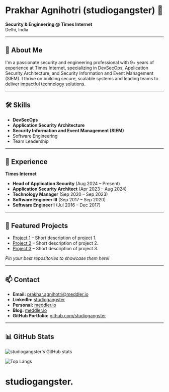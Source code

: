 # Prakhar Agnihotri (studiogangster) 👋

**Security & Engineering @ Times Internet**  
Delhi, India

---

## 👤 About Me

I'm a passionate security and engineering professional with 9+ years of experience at Times Internet, specializing in DevSecOps, Application Security Architecture, and Security Information and Event Management (SIEM). I thrive on building secure, scalable systems and leading teams to deliver impactful technology solutions.

---

## 🛠️ Skills

- **DevSecOps**
- **Application Security Architecture**
- **Security Information and Event Management (SIEM)**
- Software Engineering
- Team Leadership

---

## 💼 Experience

**Times Internet**  
- **Head of Application Security** (Aug 2024 – Present)
- **Application Security Architect** (Apr 2023 – Aug 2024)
- **Technology Manager** (Sep 2020 – Sep 2023)
- **Software Engineer III** (Sep 2017 – Sep 2020)
- **Software Engineer I** (Jul 2016 – Dec 2017)

---


## 📂 Featured Projects

- [Project 1](#) – Short description of project 1.
- [Project 2](#) – Short description of project 2.
- [Project 3](#) – Short description of project 3.

*Pin your best repositories to showcase them here!*

---

## 📫 Contact

- **Email:** prakhar.agnihotri@meddler.io
- **LinkedIn:** [studiogangster](https://www.linkedin.com/in/studiogangster)
- **Personal:** [meddler.io](https://meddler.io)
- **Blog:** [meddler.io](https://blog.meddler.io)
- **GitHub Portfolio:** [github.com/studiogangster](https://github.com/studiogangster)

---

## 📊 GitHub Stats

![studiogangster's GitHub stats](https://github-readme-stats.vercel.app/api?username=studiogangster&show_icons=true&theme=radical)

![Top Langs](https://github-readme-stats.vercel.app/api/top-langs/?username=studiogangster&layout=compact&theme=radical)
# studiogangster.
